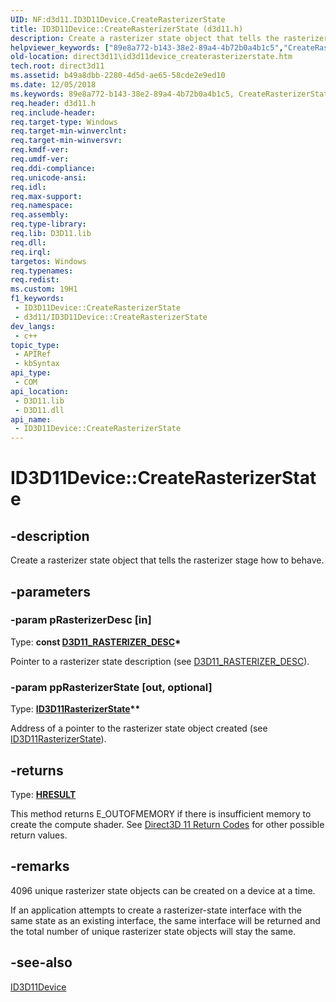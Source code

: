 ```yaml
---
UID: NF:d3d11.ID3D11Device.CreateRasterizerState
title: ID3D11Device::CreateRasterizerState (d3d11.h)
description: Create a rasterizer state object that tells the rasterizer stage how to behave.
helpviewer_keywords: ["89e8a772-b143-38e2-89a4-4b72b0a4b1c5","CreateRasterizerState","CreateRasterizerState method [Direct3D 11]","CreateRasterizerState method [Direct3D 11]","ID3D11Device interface","ID3D11Device interface [Direct3D 11]","CreateRasterizerState method","ID3D11Device.CreateRasterizerState","ID3D11Device::CreateRasterizerState","d3d11/ID3D11Device::CreateRasterizerState","direct3d11.id3d11device_createrasterizerstate"]
old-location: direct3d11\id3d11device_createrasterizerstate.htm
tech.root: direct3d11
ms.assetid: b49a8dbb-2280-4d5d-ae65-58cde2e9ed10
ms.date: 12/05/2018
ms.keywords: 89e8a772-b143-38e2-89a4-4b72b0a4b1c5, CreateRasterizerState, CreateRasterizerState method [Direct3D 11], CreateRasterizerState method [Direct3D 11],ID3D11Device interface, ID3D11Device interface [Direct3D 11],CreateRasterizerState method, ID3D11Device.CreateRasterizerState, ID3D11Device::CreateRasterizerState, d3d11/ID3D11Device::CreateRasterizerState, direct3d11.id3d11device_createrasterizerstate
req.header: d3d11.h
req.include-header: 
req.target-type: Windows
req.target-min-winverclnt: 
req.target-min-winversvr: 
req.kmdf-ver: 
req.umdf-ver: 
req.ddi-compliance: 
req.unicode-ansi: 
req.idl: 
req.max-support: 
req.namespace: 
req.assembly: 
req.type-library: 
req.lib: D3D11.lib
req.dll: 
req.irql: 
targetos: Windows
req.typenames: 
req.redist: 
ms.custom: 19H1
f1_keywords:
 - ID3D11Device::CreateRasterizerState
 - d3d11/ID3D11Device::CreateRasterizerState
dev_langs:
 - c++
topic_type:
 - APIRef
 - kbSyntax
api_type:
 - COM
api_location:
 - D3D11.lib
 - D3D11.dll
api_name:
 - ID3D11Device::CreateRasterizerState
---
```


# ID3D11Device::CreateRasterizerState


## -description

Create a rasterizer state object that tells the rasterizer stage how to behave.

## -parameters

### -param pRasterizerDesc [in]

Type: <b>const <a href="/windows/desktop/api/d3d11/ns-d3d11-d3d11_rasterizer_desc">D3D11_RASTERIZER_DESC</a>*</b>

Pointer to a rasterizer state description (see <a href="/windows/desktop/api/d3d11/ns-d3d11-d3d11_rasterizer_desc">D3D11_RASTERIZER_DESC</a>).

### -param ppRasterizerState [out, optional]

Type: <b><a href="/windows/desktop/api/d3d11/nn-d3d11-id3d11rasterizerstate">ID3D11RasterizerState</a>**</b>

Address of a pointer to the rasterizer state object created (see <a href="/windows/desktop/api/d3d11/nn-d3d11-id3d11rasterizerstate">ID3D11RasterizerState</a>).

## -returns

Type: <b><a href="/windows/win32/com/structure-of-com-error-codes">HRESULT</a></b>

This method returns E_OUTOFMEMORY if there is insufficient memory to create the compute shader.  See <a href="/windows/desktop/direct3d11/d3d11-graphics-reference-returnvalues">Direct3D 11 Return Codes</a> for other possible return values.

## -remarks

4096 unique rasterizer state objects can be created on a device at a time.

If an application attempts to create a rasterizer-state interface with the same state as an existing interface, the same interface will be returned and the total number of unique rasterizer state objects will stay the same.

## -see-also

<a href="/windows/desktop/api/d3d11/nn-d3d11-id3d11device">ID3D11Device</a>

